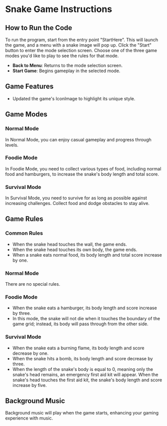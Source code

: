 # Snake Game Instructions

## How to Run the Code

To run the program, start from the entry point "StartHere". This will launch the game, and a menu with a snake image will pop up. Click the "Start" button to enter the mode selection screen. Choose one of the three game modes you'd like to play to see the rules for that mode.

- **Back to Menu**: Returns to the mode selection screen.
- **Start Game**: Begins gameplay in the selected mode.

## Game Features

- Updated the game's IconImage to highlight its unique style.

## Game Modes
 
### Normal Mode
In Normal Mode, you can enjoy casual gameplay and progress through levels.

### Foodie Mode
In Foodie Mode, you need to collect various types of food, including normal food and hamburgers, to increase the snake's body length and total score.

### Survival Mode
In Survival Mode, you need to survive for as long as possible against increasing challenges. Collect food and dodge obstacles to stay alive.

## Game Rules

### Common Rules
- When the snake head touches the wall, the game ends.
- When the snake head touches its own body, the game ends.
- When a snake eats normal food, its body length and total score increase by one.

### Normal Mode
There are no special rules.

### Foodie Mode
- When the snake eats a hamburger, its body length and score increase by three.
- In this mode, the snake will not die when it touches the boundary of the game grid; instead, its body will pass through from the other side.

### Survival Mode
- When the snake eats a burning flame, its body length and score decrease by one.
- When the snake hits a bomb, its body length and score decrease by three.
- When the length of the snake's body is equal to 0, meaning only the snake's head remains, an emergency first aid kit will appear. When the snake's head touches the first aid kit, the snake's body length and score increase by five.

## Background Music
Background music will play when the game starts, enhancing your gaming experience with music.
